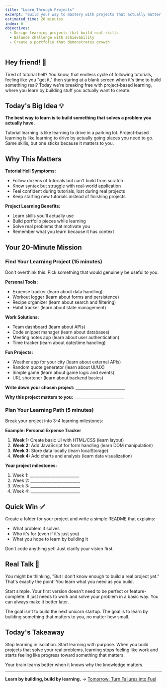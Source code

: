 ```yaml
---
title: "Learn Through Projects"
excerpt: "Build your way to mastery with projects that actually matter to you"
estimated_time: 20 minutes
index: 6
objectives:
  - Design learning projects that build real skills
  - Balance challenge with achievability
  - Create a portfolio that demonstrates growth
---
```


## Hey friend! 👋

Tired of tutorial hell? You know, that endless cycle of following tutorials, feeling like you "get it," then staring at a blank screen when it's time to build something real? Today we're breaking free with project-based learning, where you learn by building stuff you actually want to create.

## Today's Big Idea 💡

**The best way to learn is to build something that solves a problem you actually have.**

Tutorial learning is like learning to drive in a parking lot. Project-based learning is like learning to drive by actually going places you need to go. Same skills, but one sticks because it matters to you.

## Why This Matters

**Tutorial Hell Symptoms:**
- Follow dozens of tutorials but can't build from scratch
- Know syntax but struggle with real-world application
- Feel confident during tutorials, lost during real projects
- Keep starting new tutorials instead of finishing projects

**Project Learning Benefits:**
- Learn skills you'll actually use
- Build portfolio pieces while learning
- Solve real problems that motivate you
- Remember what you learn because it has context

## Your 20-Minute Mission

### Find Your Learning Project (15 minutes)

Don't overthink this. Pick something that would genuinely be useful to you:

**Personal Tools:**
- Expense tracker (learn about data handling)
- Workout logger (learn about forms and persistence)
- Recipe organizer (learn about search and filtering)
- Habit tracker (learn about state management)

**Work Solutions:**
- Team dashboard (learn about APIs)
- Code snippet manager (learn about databases)
- Meeting notes app (learn about user authentication)
- Time tracker (learn about date/time handling)

**Fun Projects:**
- Weather app for your city (learn about external APIs)
- Random quote generator (learn about UI/UX)
- Simple game (learn about game logic and events)
- URL shortener (learn about backend basics)

**Write down your chosen project:** _________________________

**Why this project matters to you:** _________________________

### Plan Your Learning Path (5 minutes)

Break your project into 3-4 learning milestones:

**Example: Personal Expense Tracker**
1. **Week 1:** Create basic UI with HTML/CSS (learn layout)
2. **Week 2:** Add JavaScript for form handling (learn DOM manipulation)
3. **Week 3:** Store data locally (learn localStorage)
4. **Week 4:** Add charts and analysis (learn data visualization)

**Your project milestones:**
1. Week 1: _________________________
2. Week 2: _________________________
3. Week 3: _________________________
4. Week 4: _________________________

## Quick Win ✅

Create a folder for your project and write a simple README that explains:
- What problem it solves
- Who it's for (even if it's just you)
- What you hope to learn by building it

Don't code anything yet! Just clarify your vision first.

## Real Talk 💬

You might be thinking, "But I don't know enough to build a real project yet." That's exactly the point! You learn what you need as you build. 

Start simple. Your first version doesn't need to be perfect or feature-complete. It just needs to work and solve your problem in a basic way. You can always make it better later.

The goal isn't to build the next unicorn startup. The goal is to learn by building something that matters to you, no matter how small.

## Today's Takeaway

Stop learning in isolation. Start learning with purpose. When you build projects that solve your real problems, learning stops feeling like work and starts feeling like progress toward something that matters.

Your brain learns better when it knows why the knowledge matters.

---

**Learn by building, build by learning.** → [Tomorrow: Turn Failures into Fuel](./07-failure-learning)
